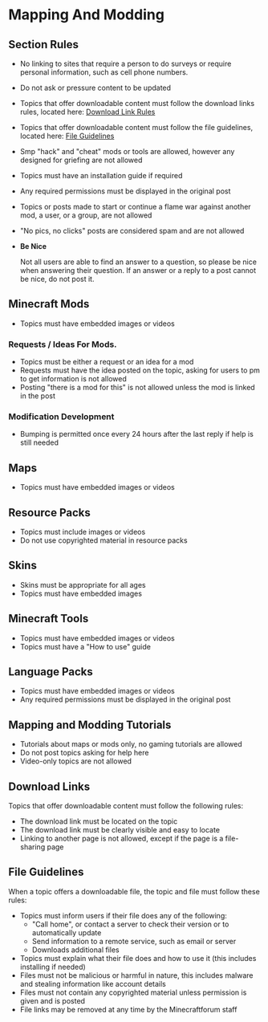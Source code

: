 # Mapping And Modding

## Section Rules

* No linking to sites that require a person to do surveys or require personal information, such as cell phone numbers.
* Do not ask or pressure content to be updated
* Topics that offer downloadable content must follow the download links rules, located here: [Download Link Rules](#mapping-and-modding:download-links)
* Topics that offer downloadable content must follow the file guidelines, located here: [File Guidelines](#mapping-and-modding:file-guidelines) 
* Smp "hack" and "cheat" mods or tools are allowed, however any designed for griefing are not allowed
* Topics must have an installation guide if required
* Any required permissions must be displayed in the original post
* Topics or posts made to start or continue a flame war against another mod, a user, or a group, are not allowed
* "No pics, no clicks" posts are considered spam and are not allowed
* __Be Nice__

  Not all users are able to find an answer to a question, so please be nice when answering their question. If an answer 
  or a reply to a post cannot be nice, do not post it.

  
## Minecraft Mods

* Topics must have embedded images or videos

### Requests / Ideas For Mods.

* Topics must be either a request or an idea for a mod
* Requests must have the idea posted on the topic, asking for users to pm to get information is not allowed
* Posting "there is a mod for this" is not allowed unless the mod is linked in the post

### Modification Development

* Bumping is permitted once every 24 hours after the last reply if help is still needed


## Maps

* Topics must have embedded images or videos


## Resource Packs

* Topics must include images or videos
* Do not use copyrighted material in resource packs


## Skins

* Skins must be appropriate for all ages
* Topics must have embedded images


## Minecraft Tools

* Topics must have embedded images or videos
* Topics must have a "How to use" guide


## Language Packs

* Topics must have embedded images or videos
* Any required permissions must be displayed in the original post


## Mapping and Modding Tutorials

* Tutorials about maps or mods only, no gaming tutorials are allowed
* Do not post topics asking for help here
* Video-only topics are not allowed


## Download Links

Topics that offer downloadable content must follow the following rules:

  * The download link must be located on the topic
  * The download link must be clearly visible and easy to locate
  * Linking to another page is not allowed, except if the page is a file-sharing page
  
  
## File Guidelines

When a topic offers a downloadable file, the topic and file must follow these rules:

  * Topics must inform users if their file does any of the following:
    - "Call home", or contact a server to check their version or to automatically update
    - Send information to a remote service, such as email or server
    - Downloads additional files
  * Topics must explain what their file does and how to use it (this includes installing if needed)
  * Files must not be malicious or harmful in nature, this includes malware and stealing information like account details
  * Files must not contain any copyrighted material unless permission is given and is posted
  * File links may be removed at any time by the Minecraftforum staff